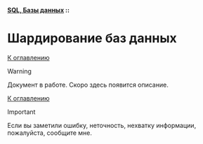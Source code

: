 **[SQL, Базы данных](../README.md#sql-and-db) ::**
# Шардирование баз данных

<!--
https://habr.com/ru/companies/oleg-bunin/articles/433370/
https://yandex.cloud/ru/docs/glossary/sharding?utm_referrer=https%3A%2F%2Fwww.google.com%2F&utm_referrer=https%3A%2F%2Fyndx.auth.yandex.cloud%2F
-->

[К оглавлению](../README.md#sql-and-db)

> [!WARNING]
> Документ в работе. Скоро здесь появится описание.

[К оглавлению](../README.md#sql-and-db)

> [!IMPORTANT]
> Если вы заметили ошибку, неточность, нехватку информации, пожалуйста, сообщите мне.
